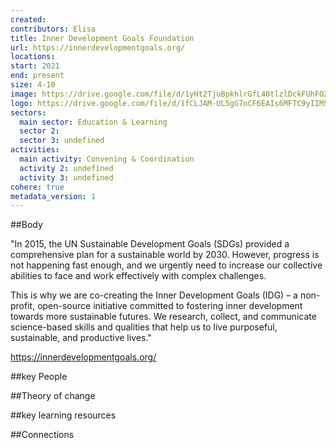 ```yaml
---
created:
contributors: Elisa
title: Inner Development Goals Foundation
url: https://innerdevelopmentgoals.org/
locations: 
start: 2021
end: present
size: 4-10
image: https://drive.google.com/file/d/1yHt2TjuBpkhlrGfL40tlzlDckFUhFOZa/view?usp=drive_link
logo: https://drive.google.com/file/d/1fCLJAM-UL5gG7nCF6EAIs6MFTC9yIIM5/view?usp=drive_link
sectors:
  main sector: Education & Learning
  sector 2: 
  sector 3: undefined
activities: 
  main activity: Convening & Coordination
  activity 2: undefined
  activity 3: undefined
cohere: true
metadata_version: 1
---
```



##Body

"In 2015, the UN Sustainable Development Goals (SDGs) provided a comprehensive plan for a sustainable world by 2030. However, progress is not happening fast enough, and we urgently need to increase our collective abilities to face and work effectively with complex challenges.


This is why we are co-creating the Inner Development Goals (IDG) – a non-profit, open-source initiative committed to fostering inner development towards more sustainable futures. We research, collect, and communicate science-based skills and qualities that help us to live purposeful, sustainable, and productive lives."

https://innerdevelopmentgoals.org/


##key People


##Theory of change


##key learning resources


##Connections


